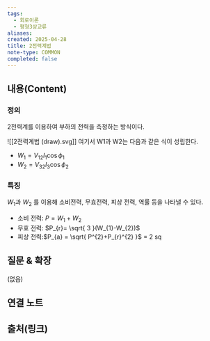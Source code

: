 ```yaml
---
tags:
  - 회로이론
  - 평형3상교류
aliases: 
created: 2025-04-28
title: 2전력계법
note-type: COMMON
completed: false
---
```


## 내용(Content)

### 정의

2전력계를 이용하여 부하의 전력을 측정하는 방식이다.

![[2전력계법 (draw).svg]]
여기서 W1과 W2는 다음과 같은 식이 성립한다.
- $W_{1} = V_{12}I_{1} \cos \phi_{1}$
- $W_{2} = V_{32}I_{3}\cos \phi_{2}$

### 특징

$W_{1}$과 $W_{2}$ 를 이용해 소비전력, 무효전력, 피상 전력, 역률 등을 나타낼 수 있다.

- 소비 전력: $P = W_{1} + W_{2}$
- 무효 전력: $P_{r}= \sqrt{ 3 }(W_{1}-W_{2})$
- 피상 전력:$P_{a} = \sqrt{ P^{2}+P_{r}^{2} }$ = 2 sq



## 질문 & 확장

(없음)

## 연결 노트

## 출처(링크)

